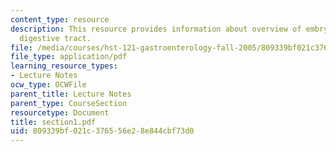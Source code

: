 ```yaml
---
content_type: resource
description: This resource provides information about overview of embryology of the
  digestive tract.
file: /media/courses/hst-121-gastroenterology-fall-2005/809339bf021c376556e28e844cbf73d0_section1.pdf
file_type: application/pdf
learning_resource_types:
- Lecture Notes
ocw_type: OCWFile
parent_title: Lecture Notes
parent_type: CourseSection
resourcetype: Document
title: section1.pdf
uid: 809339bf-021c-3765-56e2-8e844cbf73d0
---
```

